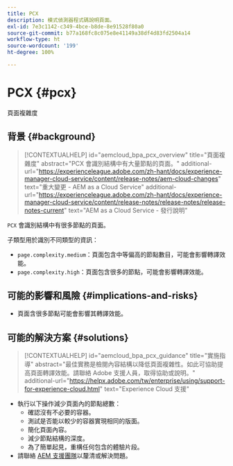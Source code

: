 ```yaml
---
title: PCX
description: 模式偵測器程式碼說明頁面。
exl-id: 7e3c1142-c349-4bce-b8de-8e91528f80a0
source-git-commit: b77a168fc8c075e8e41149a38df4d83fd2504a14
workflow-type: ht
source-wordcount: '199'
ht-degree: 100%

---
```


# PCX {#pcx}

頁面複雜度

## 背景 {#background}

>[!CONTEXTUALHELP]
>id="aemcloud_bpa_pcx_overview"
>title="頁面複雜度"
>abstract="PCX 會識別結構中有大量節點的頁面。"
>additional-url="https://experienceleague.adobe.com/zh-hant/docs/experience-manager-cloud-service/content/release-notes/aem-cloud-changes" text="重大變更 - AEM as a Cloud Service"
>additional-url="https://experienceleague.adobe.com/zh-hant/docs/experience-manager-cloud-service/content/release-notes/release-notes/release-notes-current" text="AEM as a Cloud Service - 發行說明"

`PCX` 會識別結構中有很多節點的頁面。

子類型用於識別不同類型的資訊：

* `page.complexity.medium`：頁面包含中等偏高的節點數目，可能會影響轉譯效能。
* `page.complexity.high`：頁面包含很多的節點，可能會影響轉譯效能。

## 可能的影響和風險 {#implications-and-risks}

* 頁面含很多節點可能會影響其轉譯效能。

## 可能的解決方案 {#solutions}

>[!CONTEXTUALHELP]
>id="aemcloud_bpa_pcx_guidance"
>title="實施指導"
>abstract="最佳實務是檢閱內容結構以降低頁面複雜性。如此可協助提高頁面轉譯效能。請聯絡 Adobe 支援人員，取得協助或說明。"
>additional-url="https://helpx.adobe.com/tw/enterprise/using/support-for-experience-cloud.html" text="Experience Cloud 支援"

* 執行以下操作減少頁面內的節點總數：
   * 確認沒有不必要的容器。
   * 測試是否能以較少的容器實現相同的版面。
   * 簡化頁面內容。
   * 減少節點結構的深度。
   * 為了簡單起見，重構任何包含的體驗片段。
* 請聯絡 [AEM 支援團隊](https://helpx.adobe.com/tw/enterprise/using/support-for-experience-cloud.html)以釐清或解決問題。
